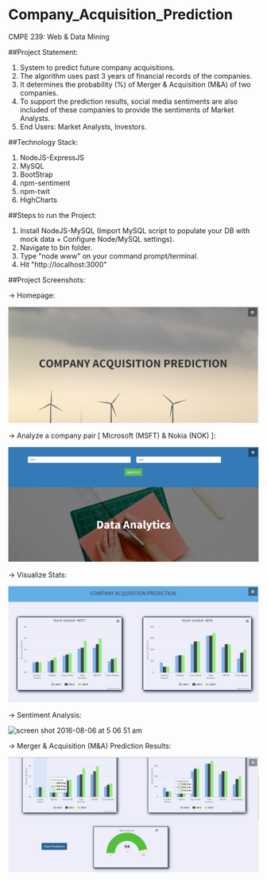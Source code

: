 # Company_Acquisition_Prediction
CMPE 239: Web &amp; Data Mining

##Project Statement:

1. System to predict future company acquisitions.
2. The algorithm uses past 3 years of financial records of the companies.
3. It determines the probability (%) of Merger & Acquisition (M&A) of two companies.
4. To support the prediction results, social media sentiments are also included of these companies to provide the sentiments of
Market Analysts.
5. End Users: Market Analysts, Investors.

##Technology Stack:
1. NodeJS-ExpressJS
2. MySQL
3. BootStrap
4. npm-sentiment
5. npm-twit
6. HighCharts

##Steps to run the Project:
1. Install NodeJS-MySQL (Import MySQL script to populate your DB with mock data + Configure Node/MySQL settings).
2. Navigate to bin folder.
3. Type "node www" on your command prompt/terminal.
4. Hit "http://localhost:3000"

##Project Screenshots:

-> Homepage:

![alt tag](https://github.com/vijeshjain/Company_Acquisition_Prediction/blob/master/Screenshots/Homepage.PNG)

-> Analyze a company pair [ Microsoft (MSFT) & Nokia (NOK) ]:

![alt tag](https://github.com/vijeshjain/Company_Acquisition_Prediction/blob/master/Screenshots/Analyze.PNG)

-> Visualize Stats:

![alt tag](https://github.com/vijeshjain/Company_Acquisition_Prediction/blob/master/Screenshots/Stats.PNG)

-> Sentiment Analysis:

<img width="891" alt="screen shot 2016-08-06 at 5 06 51 am" src="https://cloud.githubusercontent.com/assets/14050490/17456684/2e04a4aa-5b95-11e6-9f2a-cecedaf3f080.png">

-> Merger & Acquisition (M&A) Prediction Results:

![alt tag](https://github.com/vijeshjain/Company_Acquisition_Prediction/blob/master/Screenshots/Prediction.PNG)
